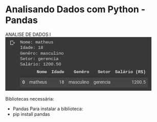 # Analisando Dados com Python - Pandas
ANALISE DE DADOS l
<img src="img.png"></img>

Bibliotecas necessária:
- Pandas
Para instalar a biblioteca:
- pip install pandas
